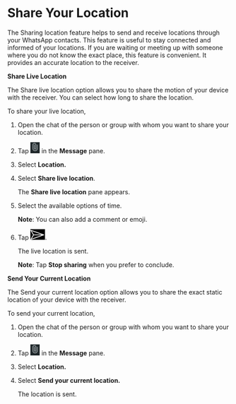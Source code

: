 # Share Your Location

The Sharing location feature helps to send and receive locations through your WhatsApp contacts. This feature is useful to stay connected and informed of your locations. If you are waiting or meeting up with someone where you do not know the exact place, this feature is convenient. It provides an accurate location to the receiver.

**Share Live Location**

The Share live location option allows you to share the motion of your device with the receiver. You can select how long to share the location.

To share your live location,

1. Open the chat of the person or group with whom you want to share your location.
2. Tap ![alt text](<Task Images/Paperclip.png>) in the **Message** pane.
3. Select **Location.**
4. Select **Share live location**.

   The **Share live location** pane appears.

5. Select the available options of time.

   **Note**: You can also add a comment or emoji.

6. Tap ![alt text](<Task Images/Send.png>).

   The live location is sent.

   **Note**: Tap **Stop sharing** when you prefer to conclude.

**Send Your Current Location**

The Send your current location option allows you to share the exact static location of your device with the receiver.

To send your current location,

1. Open the chat of the person or group with whom you want to share your location.
2. Tap ![alt text](<Task Images/Paperclip.png>) in the **Message** pane.
3. Select **Location.**
4. Select **Send your current location.**
   
   The location is sent.